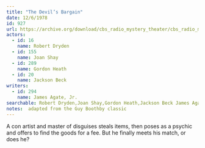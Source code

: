 ```yaml
---
title: "The Devil’s Bargain"
date: 12/6/1978
id: 927
url: https://archive.org/download/cbs_radio_mystery_theater/cbs_radio_mystery_theater-0901-0950.zip/cbs_radio_mystery_theater-0901-0950%2Fcbsrmt_0927_the_devils_bargain.mp3
actors:  
  - id: 16
    name: Robert Dryden  
  - id: 155
    name: Joan Shay  
  - id: 289
    name: Gordon Heath  
  - id: 20
    name: Jackson Beck
writers:  
  - id: 294
    name: James Agate, Jr.
searchable: Robert Dryden,Joan Shay,Gordon Heath,Jackson Beck James Agate, Jr.
notes:  adapted from the Guy Boothby classic
---
```

A con artist and master of disguises steals items, then poses as a psychic and offers to find the goods for a fee. But he finally meets his match, or does he?